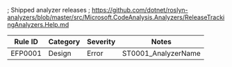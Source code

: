 ﻿; Shipped analyzer releases
; https://github.com/dotnet/roslyn-analyzers/blob/master/src/Microsoft.CodeAnalysis.Analyzers/ReleaseTrackingAnalyzers.Help.md

Rule ID | Category | Severity | Notes
--------|----------|----------|--------------------
EFP0001 |  Design  |  Error   | ST0001_AnalyzerName
